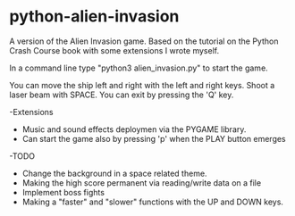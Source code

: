 # python-alien-invasion
A version of the Alien Invasion game. Based on the tutorial on the Python Crash Course book with some extensions I wrote myself.

In a command line type "python3 alien_invasion.py" to start the game. 

You can move the ship left and right with the left and right keys. Shoot a laser beam with SPACE. You can exit by pressing the 'Q' key.  

-Extensions
  * Music and sound effects deploymen via the PYGAME library.
  * Can start the game also by pressing 'p' when the PLAY button emerges

-TODO
  * Change the background in a space related theme.
  * Making the high score permanent via reading/write data on a file
  * Implement boss fights
  * Making a "faster" and "slower" functions with the UP and DOWN keys. 
